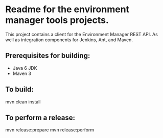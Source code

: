 Readme for the environment manager tools projects.
=================================================

This project contains a client for the Environment Manager REST API.  As well
as integration components for Jenkins, Ant, and Maven.

Prerequisites for building:
--------------------------
 - Java 6 JDK
 - Maven 3

To build:
---------

mvn clean install


To perform a release:
--------------------

mvn release:prepare
mvn release:perform

